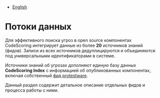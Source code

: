 - [English](../feeds/index.en/)

# Потоки данных

Для эффективного поиска угроз в open source компонентах CodeScoring интегрирует данные из более **20** источников знаний (фидов). Записи из всех источников дедуплицируются и объединяются под универсальными идентификаторами в системе.

Источники знаний об угрозах дополняют единую базу данных **CodeScoring Index** с информацией об опубликованных компонентах, включая собственный [фид protestware](/feeds/protestware).

Данный раздел содержит детальное описание отдельных фидов и процесса работы с ними.
